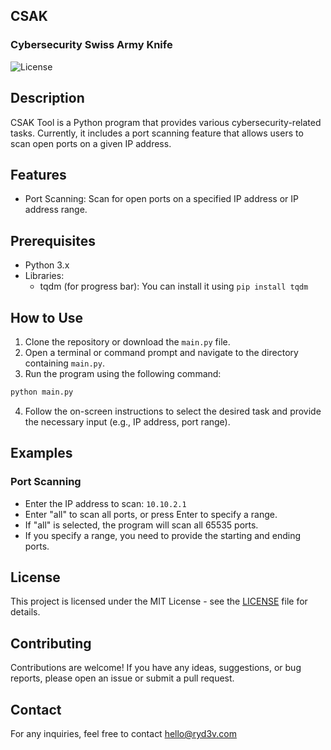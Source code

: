 ## CSAK

### Cybersecurity Swiss Army Knife

![License](https://img.shields.io/badge/license-MIT-blue.svg)

## Description

CSAK Tool is a Python program that provides various cybersecurity-related tasks. Currently, it includes a port
scanning feature that allows users to scan open ports on a given IP address.

## Features

- Port Scanning: Scan for open ports on a specified IP address or IP address range.

## Prerequisites

- Python 3.x
- Libraries:
    - tqdm (for progress bar): You can install it using `pip install tqdm`

## How to Use

1. Clone the repository or download the `main.py` file.
2. Open a terminal or command prompt and navigate to the directory containing `main.py`.
3. Run the program using the following command:

```bash
python main.py
```

4. Follow the on-screen instructions to select the desired task and provide the necessary input (e.g., IP address, port
   range).

## Examples

### Port Scanning

- Enter the IP address to scan: `10.10.2.1`
- Enter "all" to scan all ports, or press Enter to specify a range.
- If "all" is selected, the program will scan all 65535 ports.
- If you specify a range, you need to provide the starting and ending ports.

## License

This project is licensed under the MIT License - see the [LICENSE](LICENSE) file for details.

## Contributing

Contributions are welcome! If you have any ideas, suggestions, or bug reports, please open an issue or submit a pull
request.

## Contact

For any inquiries, feel free to contact [hello@ryd3v.com](mailto:hello@ryd3v.com)
